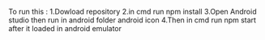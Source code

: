 To run this :
1.Dowload repository 
2.in cmd run npm install
3.Open Android studio then run in android folder android icon
4.Then in cmd run npm start after it loaded in android emulator
